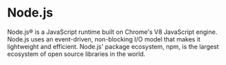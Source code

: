 # Node.js

Node.js® is a JavaScript runtime built on Chrome's V8 JavaScript engine. Node.js uses an event-driven, non-blocking
I/O model that makes it lightweight and efficient. Node.js' package ecosystem, npm, is the largest ecosystem of open
source libraries in the world.
